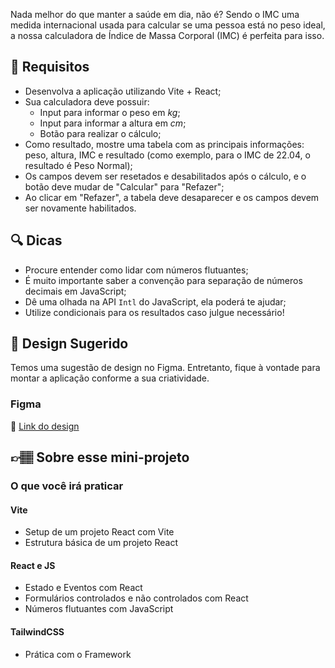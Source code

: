 Nada melhor do que manter a saúde em dia, não é? Sendo o IMC uma medida internacional usada para calcular se uma pessoa está no peso ideal, a nossa calculadora de Índice de Massa Corporal (IMC) é perfeita para isso.

## 🔨 Requisitos

- Desenvolva a aplicação utilizando Vite + React;
- Sua calculadora deve possuir:
  - Input para informar o peso em *kg*;
  - Input para informar a altura em *cm*;
  - Botão para realizar o cálculo;
- Como resultado, mostre uma tabela com as principais informações: peso, altura, IMC e resultado (como exemplo, para o IMC de 22.04, o resultado é Peso Normal);
- Os campos devem ser resetados e desabilitados após o cálculo, e o botão deve mudar de "Calcular" para "Refazer";
- Ao clicar em "Refazer", a tabela deve desaparecer e os campos devem ser novamente habilitados.

## 🔍 Dicas

- Procure entender como lidar com números flutuantes;
- É muito importante saber a convenção para separação de números decimais em JavaScript;
- Dê uma olhada na API `Intl` do JavaScript, ela poderá te ajudar;
- Utilize condicionais para os resultados caso julgue necessário!

## 🎨 Design Sugerido

Temos uma sugestão de design no Figma. Entretanto, fique à vontade para montar a aplicação conforme a sua criatividade.

### Figma

🔗 [Link do design](https://www.figma.com/community/file/1314580663583006642/mini-projeto-calculadora-de-imc)

## 👉🏽 Sobre esse mini-projeto

### O que você irá praticar

#### Vite

- Setup de um projeto React com Vite
- Estrutura básica de um projeto React

#### React e JS

- Estado e Eventos com React
- Formulários controlados e não controlados com React
- Números flutuantes com JavaScript

#### TailwindCSS

- Prática com o Framework
